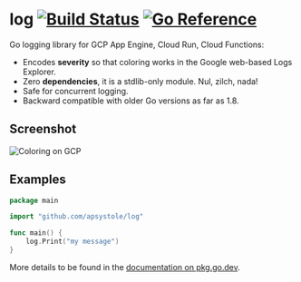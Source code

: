 # log [![Build Status](https://github.com/apsystole/log/actions/workflows/gotest.yml/badge.svg)](https://github.com/apsystole/log/actions) [![Go Reference](https://pkg.go.dev/badge/github.com/apsystole/log.svg)](https://pkg.go.dev/github.com/apsystole/log)

Go logging library for GCP App Engine, Cloud Run, Cloud Functions:

- Encodes **severity** so that coloring works in the Google web-based Logs Explorer.
- Zero **dependencies**, it is a stdlib-only module. Nul, zilch, nada!
- Safe for concurrent logging.
- Backward compatible with older Go versions as far as 1.8.

## Screenshot

![Coloring on GCP](https://i.imgur.com/KXQfr8a.png)

## Examples

```go
package main

import "github.com/apsystole/log"

func main() {
    log.Print("my message")
}
```

More details to be found in the [documentation on pkg.go.dev](https://pkg.go.dev/github.com/apsystole/log).
